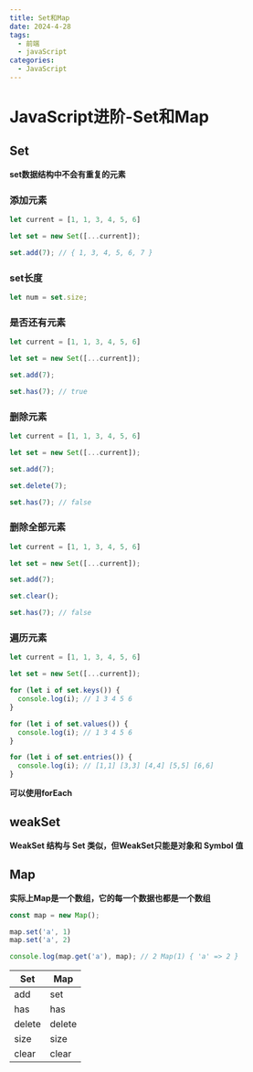 ```yaml
---
title: Set和Map
date: 2024-4-28
tags:
  - 前端
  - javaScript
categories:
  - JavaScript
---
```


# JavaScript进阶-Set和Map

## Set

**set数据结构中不会有重复的元素**

### 添加元素

```javascript
let current = [1, 1, 3, 4, 5, 6]

let set = new Set([...current]);

set.add(7); // { 1, 3, 4, 5, 6, 7 }
```

### set长度

```javascript
let num = set.size;
```

### 是否还有元素

```javascript
let current = [1, 1, 3, 4, 5, 6]

let set = new Set([...current]);

set.add(7);

set.has(7); // true
```

### 删除元素

```javascript
let current = [1, 1, 3, 4, 5, 6]

let set = new Set([...current]);

set.add(7);

set.delete(7);

set.has(7); // false
```

### 删除全部元素

```javascript
let current = [1, 1, 3, 4, 5, 6]

let set = new Set([...current]);

set.add(7);

set.clear();

set.has(7); // false
```

### 遍历元素

```javascript
let current = [1, 1, 3, 4, 5, 6]

let set = new Set([...current]);

for (let i of set.keys()) {
  console.log(i); // 1 3 4 5 6
}

for (let i of set.values()) {
  console.log(i); // 1 3 4 5 6
}

for (let i of set.entries()) {
  console.log(i); // [1,1] [3,3] [4,4] [5,5] [6,6]
}
```

**可以使用forEach**

## weakSet

**WeakSet 结构与 Set 类似，但WeakSet只能是对象和 Symbol 值**

## Map

**实际上Map是一个数组，它的每一个数据也都是一个数组**

```javascript
const map = new Map();

map.set('a', 1)
map.set('a', 2)

console.log(map.get('a'), map); // 2 Map(1) { 'a' => 2 }
```

| Set    | Map    |
| ------ | ------ |
| add    | set    |
| has    | has    |
| delete | delete |
| size   | size   |
| clear  | clear  |

